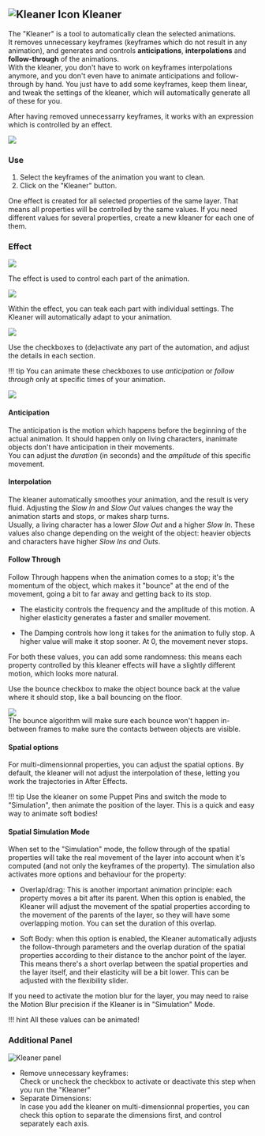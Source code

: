 ## ![Kleaner Icon](img/duik-icons/kleaner-icon-r.png) Kleaner

The "Kleaner" is a tool to automatically clean the selected animations.  
It removes unnecessary keyframes (keyframes which do not result in any animation), and generates and controls **anticipations**, **interpolations** and **follow-through** of the animations.  
With the kleaner, you don't have to work on keyframes interpolations anymore, and you don't even have to animate anticipations and follow-through by hand. You just have to add some keyframes, keep them linear, and tweak the settings of the kleaner, which will automatically generate all of these for you.

After having removed unnecessarry keyframes, it works with an expression which is controlled by an effect.

![](img/examples/cart.gif)

### Use

1. Select the keyframes of the animation you want to clean.
2. Click on the "Kleaner" button.

One effect is created for all selected properties of the same layer. That means all properties will be controlled by the same values. If you need different values for several properties, create a new kleaner for each one of them.

### Effect

![](img/duik-screenshots/S-Animation/kleaner_effect.png)

The effect is used to control each part of the animation.

![](img/duik-screenshots/S-Animation/kleaner_explanation1.png)

Within the effect, you can teak each part with individual settings. The Kleaner will automatically adapt to your animation.

![](img/duik-screenshots/S-Animation/kleaner_explanation2.png)

Use the checkboxes to (de)activate any part of the automation, and adjust the details in each section.

!!! tip
    You can animate these checkboxes to use *anticipation* or *follow through* only at specific times of your animation.

![](img/duik-screenshots/S-Animation/kleaner_effect_details.png)

#### Anticipation

The anticipation is the motion which happens before the beginning of the actual animation. It should happen only on living characters, inanimate objects don't have anticipation in their movements.  
You can adjust the *duration* (in seconds) and the *amplitude* of this specific movement.

#### Interpolation

The kleaner automatically smoothes your animation, and the result is very fluid. Adjusting the *Slow In* and *Slow Out* values changes the way the animation starts and stops, or makes sharp turns.  
Usually, a living character has a lower *Slow Out* and a higher *Slow In*. These values also change depending on the weight of the object: heavier objects and characters have higher *Slow Ins and Outs*.

#### Follow Through

Follow Through happens when the animation comes to a stop; it's the momentum of the object, which makes it "bounce" at the end of the movement, going a bit to far away and getting back to its stop.

- The elasticity controls the frequency and the amplitude of this motion. A higher elasticity generates a faster and smaller movement.

- The Damping controls how long it takes for the animation to fully stop. A higher value will make it stop sooner. At 0, the movement never stops.

For both these values, you can add some randomness: this means each property controlled by this kleaner effects will have a slightly different motion, which looks more natural.

Use the bounce checkbox to make the object bounce back at the value where it should stop, like a ball bouncing on the floor.

![](img/examples/bounce.png)  
The bounce algorithm will make sure each bounce won't happen in-between frames to make sure the contacts between objects are visible.

#### Spatial options

For multi-dimensionnal properties, you can adjust the spatial options. By default, the kleaner will not adjust the interpolation of these, letting you work the trajectories in After Effects.  

!!! tip
    Use the kleaner on some Puppet Pins and switch the mode to "Simulation", then animate the position of the layer. This is a quick and easy way to animate soft bodies!

#### Spatial Simulation Mode

When set to the "Simulation" mode, the follow through of the spatial properties will take the real movement of the layer into account when it's computed (and not only the keyframes of the property). The simulation also activates more options and behaviour for the property:

- Overlap/drag: This is another important animation principle: each property moves a bit after its parent. When this option is enabled, the Kleaner will adjust the movement of the spatial properties according to the movement of the parents of the layer, so they will have some overlapping motion. You can set the duration of this overlap.

- Soft Body: when this option is enabled, the Kleaner automatically adjusts the follow-through parameters and the overlap duration of the spatial properties according to their distance to the anchor point of the layer. This means there's a short overlap between the spatial properties and the layer itself, and their elasticity will be a bit lower. This can be adjusted with the flexibility slider.

If you need to activate the motion blur for the layer, you may need to raise the Motion Blur precision if the Kleaner is in "Simulation" Mode.

!!! hint
    All these values can be animated!

### Additional Panel

![Kleaner panel](img/duik-screenshots/S-Animation/S-Animation-Keyframes/Kleaner-optn.PNG)

- Remove unnecessary keyframes:  
  Check or uncheck the checkbox to activate or deactivate this step when you run the "Kleaner"
- Separate Dimensions:  
  In case you add the kleaner on multi-dimensionnal properties, you can check this option to separate the dimensions first, and control separately each axis.